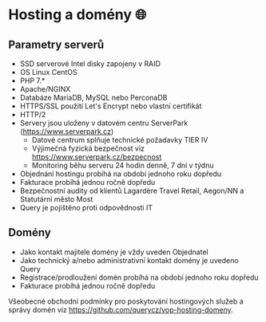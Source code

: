 # Hosting a domény 🌐

## Parametry serverů
- SSD serverové Intel disky zapojeny v RAID
- OS Linux CentOS
- PHP 7.*
- Apache/NGINX
- Databáze MariaDB, MySQL nebo PerconaDB
- HTTPS/SSL použití Let's Encrypt nebo vlastní certifikát
- HTTP/2
- Servery jsou uloženy v datovém centru ServerPark (https://www.serverpark.cz)
  - Datové centrum splňuje technické požadavky TIER IV
  - Výjimečná fyzická bezpečnost viz https://www.serverpark.cz/bezpecnost
  - Monitoring běhu serveru 24 hodin denně, 7 dní v týdnu
- Objednání hostingu probíhá na období jednoho roku dopředu
- Fakturace probíhá jednou ročně dopředu
- Bezpečnostní audity od klientů Lagardère Travel Retail, Aegon/NN a Statutární město Most
- Query je pojištěno proti odpovědnosti IT

## Domény 
- Jako kontakt majitele domény je vždy uveden Objednatel
- Jako technický a/nebo administrativní kontakt domény je uvedeno Query
- Registrace/prodloužení domén probíhá na období jednoho roku dopředu
- Fakturace probíhá jednou ročně dopředu

Všeobecné obchodní podmínky pro poskytování hostingových služeb a správy domén viz https://github.com/querycz/vop-hosting-domeny.
